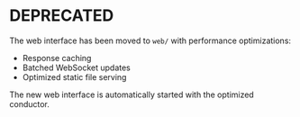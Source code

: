 # DEPRECATED

The web interface has been moved to `web/` with performance optimizations:
- Response caching
- Batched WebSocket updates
- Optimized static file serving

The new web interface is automatically started with the optimized conductor.
